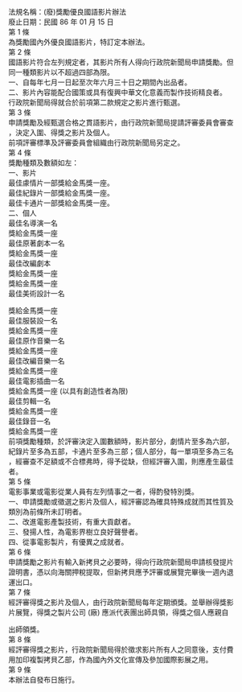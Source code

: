 法規名稱：(廢)獎勵優良國語影片辦法  
廢止日期：民國 86 年 01 月 15 日  
第 1 條  
為獎勵國內外優良國語影片，特訂定本辦法。  
第 2 條  
國語影片符合左列規定者，其影片所有人得向行政院新聞局申請獎勵。但  
同一種類影片以不超過四部為限。  
一、自每年七月一日起至次年六月三十日之期間內出品者。  
二、影片內容能配合國策或具有復興中華文化意義而製作技術精良者。  
行政院新聞局得就合於前項第二款規定之影片進行甄選。  
第 3 條  
申請獎勵及經甄選合格之貫語影片，由行政院新聞局提請評審委員會審查  
，決定入圍、得獎之影片及個人。  
前項評審標準及評審委員會組織由行政院新聞局另定之。  
第 4 條  
獎勵種類及數額如左：  
一、影片  
最佳豦情片一部獎給金馬獎一座。  
最佳紀錄片一部獎給金馬獎一座。  
最佳卡通片一部獎給金馬獎一座。  
二、個人  
最佳名導演一名  
獎給金馬獎一座  
最佳原著劇本一名  
獎給金馬獎一座  
最佳改編劇本  
獎給金馬獎一座  
獎給金馬獎一座  
最佳美術設計一名  


獎給金馬獎一座  
最佳服裝設一名  
獎給金馬獎一座  
最佳原作音樂一名  
獎給金馬獎一座  
最佳改編音樂一名  
獎給金馬獎一座  
最佳電影插曲一名  
獎給金馬獎一座 (以具有創造性者為限)  
最佳剪輯一名  
獎給金馬獎一座  
最佳錄音一名  
獎給金馬獎一座  
前項獎勵種類，於評審決定入圍數額時，影片部分，劇情片至多為六部，  
紀錄片至多為五部，卡通片至多為三部；個人部分，每一單項至多為三名  
，經審查不足額或不合標弗時，得予從缺，但經評審入圍，則應產生最佳  
者。  
第 5 條  
電影事業或電影從業人員有左列情事之一者，得酌發特別獎。  
一、申請獎勵或徵選之影片及個人，經評審認為確具特殊成就而其性質及  
類別為前條所未訂明者。  
二、改進電影產製技術，有重大貢獻者。  
三、發揚人性，為電影界樹立良好聲譽者。  
四、從事電影製片，有優異之成就者。  
第 6 條  
申請獎勵之影片有輸入新拷貝之必要時，得向行政院新聞局申請核發提片  
證明書，憑以向海關押稅提取，但新拷貝應予評審或展覽完畢後一週內退  
運出口。  
第 7 條  
經評審得獎之影片及個人，由行政院新聞局每年定期頒獎。並舉辦得獎影  
片展覽，得獎之製片公司 (廠) 應派代表團出師具領，得獎之個人應親自  


出師領獎。  
第 8 條  
經評審得獎之影片，行政院新聞局得於徵求影片所有人之同意後，支付費  
用加印複製拷貝乙部，作為國內外文化宣傳及參加國際影展之用。  
第 9 條  
本辦法自發布日施行。  


